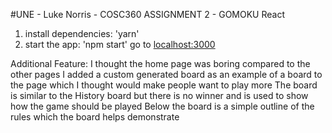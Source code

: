 #UNE - Luke Norris - COSC360 ASSIGNMENT 2 - GOMOKU React

1. install dependencies: 'yarn'
2. start the app: 'npm start'
go to [localhost:3000](http://localhost:3000)

Additional Feature:
I thought the home page was boring compared to the other pages
I added a custom generated board as an example of a board to the page which I thought would make people want to play more
The board is similar to the History board but there is no winner and is used to show how the game should be played
Below the board is a simple outline of the rules which the board helps demonstrate